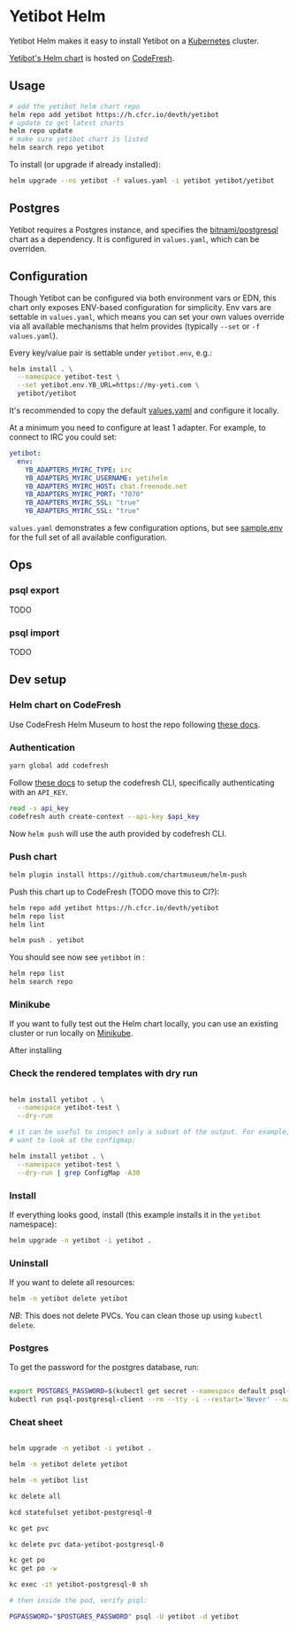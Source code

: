 # Yetibot Helm

Yetibot Helm makes it easy to install Yetibot on a
[Kubernetes](https://kubernetes.io/) cluster.

[Yetibot's Helm chart](https://g.codefresh.io/helm/charts/CF_HELM_YETIBOT/yetibot)
is hosted on [CodeFresh](https://codefresh.io).

## Usage

```bash
# add the yetibot helm chart repo
helm repo add yetibot https://h.cfcr.io/devth/yetibot
# update to get latest charts
helm repo update
# make sure yetibot chart is listed
helm search repo yetibot
```

To install (or upgrade if already installed):

```bash
helm upgrade --ns yetibot -f values.yaml -i yetibot yetibot/yetibot
```

## Postgres

Yetibot requires a Postgres instance, and specifies the
[bitnami/postgresql](https://github.com/bitnami/charts/tree/master/bitnami/postgresql/)
chart as a dependency. It is configured in `values.yaml`, which can be overriden.

## Configuration

Though Yetibot can be configured via both environment vars or EDN, this chart
only exposes ENV-based configuration for simplicity. Env vars are settable in
`values.yaml`, which means you can set your own values override via all
available mechanisms that helm provides (typically `--set` or `-f values.yaml`).

Every key/value pair is settable under `yetibot.env`, e.g.:

```bash
helm install . \
  --namespace yetibot-test \
  --set yetibot.env.YB_URL=https://my-yeti.com \
  yetibot/yetibot
```

It's recommended to copy the default [values.yaml](values.yaml) and configure it
locally.

At a minimum you need to configure at least 1 adapter. For example, to connect
to IRC you could set:

```yaml
yetibot:
  env:
    YB_ADAPTERS_MYIRC_TYPE: irc
    YB_ADAPTERS_MYIRC_USERNAME: yetihelm
    YB_ADAPTERS_MYIRC_HOST: chat.freenode.net
    YB_ADAPTERS_MYIRC_PORT: "7070"
    YB_ADAPTERS_MYIRC_SSL: "true"
    YB_ADAPTERS_MYIRC_SSL: "true"
```

`values.yaml` demonstrates a few configuration options, but see
[sample.env](https://github.com/yetibot/yetibot.core/blob/master/config/sample.env)
for the full set of all available configuration.

## Ops

### psql export

TODO

### psql import

TODO

## Dev setup

### Helm chart on CodeFresh

Use CodeFresh Helm Museum to host the repo following [these
docs](https://codefresh.io/docs/docs/new-helm/managed-helm-repository/).

### Authentication

```bash
yarn global add codefresh
```

Follow [these
docs](https://codefresh.io/codefresh-news/introducing-codefresh-cli/) to setup
the codefresh CLI, specifically authenticating with an `API_KEY`.

```bash
read -s api_key
codefresh auth create-context --api-key $api_key
```

Now `helm push` will use the auth provided by codefresh CLI.

### Push chart

```bash
helm plugin install https://github.com/chartmuseum/helm-push
```

Push this chart up to CodeFresh (TODO move this to CI?):

```bash
helm repo add yetibot https://h.cfcr.io/devth/yetibot
helm repo list
helm lint

helm push . yetibot
```

You should see now see `yetibbot` in :

```bash
helm repo list
helm search repo
```

### Minikube

If you want to fully test out the Helm chart locally, you can use an existing
cluster or run locally on
[Minikube](https://kubernetes.io/docs/tasks/tools/install-minikube/).

After installing


### Check the rendered templates with dry run

```bash

helm install yetibot . \
  --namespace yetibot-test \
  --dry-run

# it can be useful to inspect only a subset of the output. For example, if we
# want to look at the configmap:

helm install yetibot . \
  --namespace yetibot-test \
  --dry-run | grep ConfigMap -A30

```

### Install

If everything looks good, install (this example installs it in the `yetibot`
namespace):

```bash
helm upgrade -n yetibot -i yetibot .
```

### Uninstall

If you want to delete all resources:

```bash
helm -n yetibot delete yetibot
```

*NB*: This does not delete PVCs. You can clean those up using `kubectl delete`.

### Postgres

To get the password for the postgres database, run:

```bash

export POSTGRES_PASSWORD=$(kubectl get secret --namespace default psql-postgresql -o jsonpath="{.data.postgresql-password}" | base64 --decode)
kubectl run psql-postgresql-client --rm --tty -i --restart='Never' --namespace default --image docker.io/bitnami/postgresql:11.7.0-debian-10-r51 --env="PGPASSWORD=$POSTGRES_PASSWORD" --command -- psql --host psql-postgresql -U yetibot -d yetibot -p 5432

```

### Cheat sheet

```bash

helm upgrade -n yetibot -i yetibot .

helm -n yetibot delete yetibot

helm -n yetibot list

kc delete all

kcd statefulset yetibot-postgresql-0

kc get pvc

kc delete pvc data-yetibot-postgresql-0

kc get po
kc get po -w

kc exec -it yetibot-postgresql-0 sh

# then inside the pod, verify psql:

PGPASSWORD="$POSTGRES_PASSWORD" psql -U yetibot -d yetibot

```
